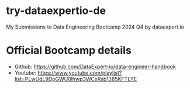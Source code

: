 # try-dataexpertio-de
My Submissions to Data Engineering Bootcamp 2024 Q4 by dataexpert.io 

# Official Bootcamp details
- Github: https://github.com/DataExpert-io/data-engineer-handbook
- Youtube: https://www.youtube.com/playlist?list=PLwUdL9DpGWU0lhwp3WCxRsb1385KFTLYE
